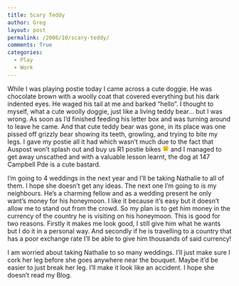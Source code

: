 ```yaml
---
title: Scary Teddy
author: Greg
layout: post
permalink: /2006/10/scary-teddy/
comments: True
categories:
  - Play
  - Work
---
```

While I was playing postie today I came across a cute doggie. He was chocolate brown with a woolly coat that covered everything but his dark indented eyes. He waged his tail at me and barked “hello”. I thought to myself, what a cute woolly doggie, just like a living teddy bear… but I was wrong. As soon as I’d finished feeding his letter box and was turning around to leave he came. And that cute teddy bear was gone, in its place was one pissed off grizzly bear showing its teeth, growling, and trying to bite my legs. I gave my postie all it had which wasn’t much due to the fact that Auspost won’t splash out and buy us R1 postie bikes <img src="/wp-content/smilies/frownie.png" alt=":(" class="wp-smiley" style="height: 1em; max-height: 1em;" /> and I managed to get away unscathed and with a valuable lesson learnt, the dog at 147 Campbell Pde is a cute bastard.

I’m going to 4 weddings in the next year and I’ll be taking Nathalie to all of them. I hope she doesn’t get any ideas. The next one I’m going to is my neighbours. He’s a charming fellow and as a wedding present he only want’s money for his honeymoon. I like it because it’s easy but it doesn’t allow me to stand out from the crowd. So my plan is to get him money in the currency of the country he is visiting on his honeymoon. This is good for two reasons. Firstly it makes me look good, I still give him what he wants but I do it in a personal way. And secondly if he is travelling to a country that has a poor exchange rate I’ll be able to give him thousands of said currency!

I am worried about taking Nathalie to so many weddings. I’ll just make sure I cork her leg before she goes anywhere near the bouquet. Maybe it’d be easier to just break her leg. I’ll make it look like an accident. I hope she doesn’t read my Blog.
